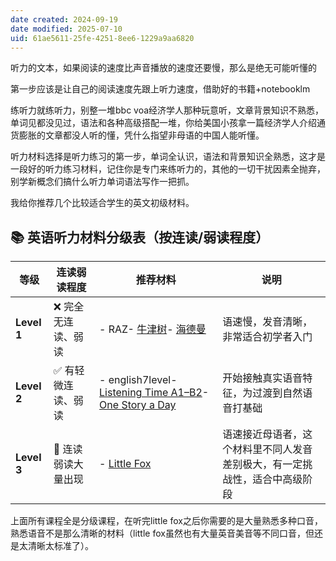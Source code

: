 ```yaml
---
date created: 2024-09-19
date modified: 2025-07-10
uid: 61ae5611-25fe-4251-8ee6-1229a9aa6820
---
```


听力的文本，如果阅读的速度比声音播放的速度还要慢，那么是绝无可能听懂的

第一步应该是让自己的阅读速度先跟上听力速度，借助好的书籍+notebooklm

练听力就练听力，别整一堆bbc voa经济学人那种玩意听，文章背景知识不熟悉，单词见都没见过，语法和各种高级搭配一堆，你给美国小孩拿一篇经济学人介绍通货膨胀的文章都没人听的懂，凭什么指望非母语的中国人能听懂。

听力材料选择是听力练习的第一步，单词全认识，语法和背景知识全熟悉，这才是一段好的听力练习材料，记住你是专门来练听力的，其他的一切干扰因素全抛弃，别学新概念们搞什么听力单词语法写作一把抓。

我给你推荐几个比较适合学生的英文初级材料。

## 📚 英语听力材料分级表（按连读/弱读程度）

| 等级          | 连读弱读程度      | 推荐材料                                                                                                                                                                                                                                                                                                                | 说明                                    |
| ----------- | ----------- | ------------------------------------------------------------------------------------------------------------------------------------------------------------------------------------------------------------------------------------------------------------------------------------------------------------------- | ------------------------------------- |
| **Level 1** | ❌ 完全无连读、弱读  | - RAZ- [牛津树](https://zhida.zhihu.com/search?content_id=675576921&content_type=Answer&match_order=1&q=%E7%89%9B%E6%B4%A5%E6%A0%91&zhida_source=entity)- [海德曼](https://zhida.zhihu.com/search?content_id=675576921&content_type=Answer&match_order=1&q=%E6%B5%B7%E5%BE%B7%E6%9B%BC&zhida_source=entity)               | 语速慢，发音清晰，非常适合初学者入门                    |
| **Level 2** | ✅ 有轻微连读、弱读  | - english7level- [Listening Time A1–B2](https://zhida.zhihu.com/search?content_id=675576921&content_type=Answer&match_order=1&q=listening+time&zhida_source=entity)- [One Story a Day](https://zhida.zhihu.com/search?content_id=675576921&content_type=Answer&match_order=1&q=one+story+a+day&zhida_source=entity) | 开始接触真实语音特征，为过渡到自然语音打基础                |
| **Level 3** | 🔁 连读弱读大量出现 | - [Little Fox](https://zhida.zhihu.com/search?content_id=675576921&content_type=Answer&match_order=1&q=little+fox&zhida_source=entity)                                                                                                                                                                              | 语速接近母语者，这个材料里不同人发音差别极大，有一定挑战性，适合中高级阶段 |

上面所有课程全是分级课程，在听完little fox之后你需要的是大量熟悉多种口音，熟悉语音不是那么清晰的材料（little fox虽然也有大量英音美音等不同口音，但还是太清晰太标准了）。
